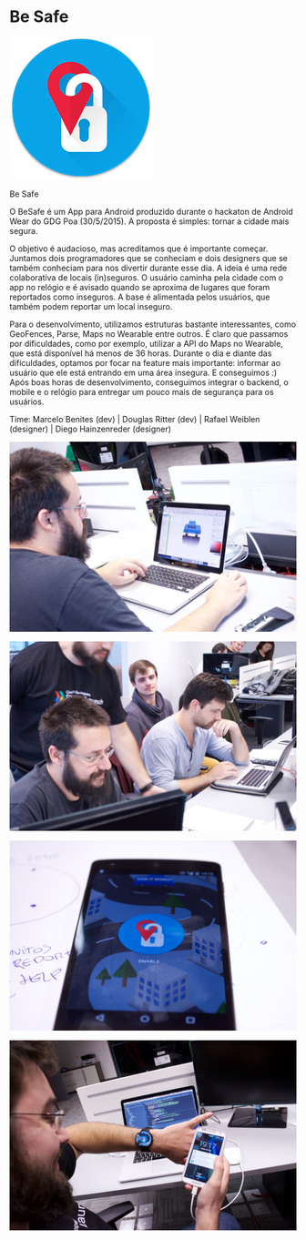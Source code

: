 # Be Safe

![alt tag](https://raw.githubusercontent.com/marcelorbenites/besafe/master/images/besafe_button_250.png)

Be Safe

O BeSafe é um App para Android produzido durante o hackaton de Android Wear do GDG Poa (30/5/2015).
A proposta é simples: tornar a cidade mais segura.

O objetivo é audacioso, mas acreditamos que é importante começar.
Juntamos dois programadores que se conheciam e dois designers que se também conheciam para nos divertir durante esse dia.
A ideia é uma rede colaborativa de locais (in)seguros.
O usuário caminha pela cidade com o app no relógio e é avisado quando se aproxima de lugares que foram reportados como inseguros.
A base é alimentada pelos usuários, que também podem reportar um local inseguro.

Para o desenvolvimento, utilizamos estruturas bastante interessantes, como GeoFences, Parse, Maps no Wearable entre outros.
É claro que passamos por dificuldades, como por exemplo, utilizar a API do Maps no Wearable, que está disponível há menos de 36 horas.
Durante o dia e diante das dificuldades, optamos por focar na feature mais importante: informar ao usuário que ele está entrando em uma área insegura.
E conseguimos :)
Após boas horas de desenvolvimento, conseguimos integrar o backend, o mobile e o relógio para entregar um pouco mais de segurança para os usuários.

Time: Marcelo Benites (dev) | Douglas Ritter (dev) | Rafael Weiblen (designer) | Diego Hainzenreder (designer)

![alt tag](https://raw.githubusercontent.com/marcelorbenites/besafe/master/images/DSC_0173.jpg)

![alt tag](https://raw.githubusercontent.com/marcelorbenites/besafe/master/images/DSC_0169.jpg)

![alt tag](https://raw.githubusercontent.com/marcelorbenites/besafe/master/images/DSC_0207.jpg)

![alt tag](https://raw.githubusercontent.com/marcelorbenites/besafe/master/images/DSC_0210.jpg)


